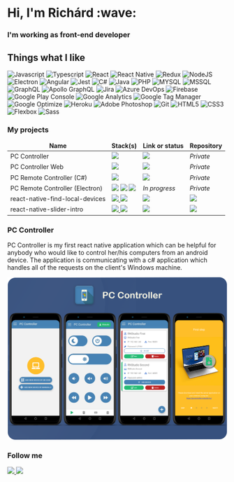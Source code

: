 <h1>Hi, I'm Richárd :wave:</h1>
<h3>I'm working as front-end developer</h3>

<h2>Things what I like</h2>

![Javascript](https://img.shields.io/badge/-Javascript-F7DF1E?style=flat&logo=javascript&logoColor=FFF)
![Typescript](https://img.shields.io/badge/-Typescript-3178C6?style=flat&logo=typescript&logoColor=FFF)
![React](https://img.shields.io/badge/-React-61DAFB?style=flat&logo=react&logoColor=FFF)
![React Native](https://img.shields.io/badge/-React_Native-61DAFB?style=flat&logo=react&logoColor=FFF)
![Redux](https://img.shields.io/badge/-Redux-764ABC?style=flat&logo=redux&logoColor=FFF)
![NodeJS](https://img.shields.io/badge/-Node.js-339933?style=flat&logo=node.js&logoColor=FFF)
![Electron](https://img.shields.io/badge/-Electron-47848F?style=flat&logo=electron&logoColor=FFF)
![Angular](https://img.shields.io/badge/-Angular-DD0031?style=flat&logo=angular&logoColor=FFF)
![Jest](https://img.shields.io/badge/-Jest-C21325?style=flat&logo=jest&logoColor=FFF)
![C#](https://img.shields.io/badge/-C%23-239120?style=flat&logo=c-sharp&logoColor=white&logoColor=FFF)
![Java](https://img.shields.io/badge/-Java-007396?style=flat&logo=java&logoColor=FFF)
![PHP](https://img.shields.io/badge/-PHP-777BB4?style=flat&logo=php&logoColor=FFF)
![MYSQL](https://img.shields.io/badge/-MySQL-4479A1?style=flat&logo=mysql&logoColor=FFF)
![MSSQL](https://img.shields.io/badge/-MSSQL-CC2927?style=flat&logo=microsoft-sql-server&logoColor=FFF)
![GraphQL](https://img.shields.io/badge/-GraphQL-E10098?style=flat&logo=graphql&logoColor=FFF)
![Apollo GraphQL](https://img.shields.io/badge/-Apollo_GraphQL-311C87?style=flat&logo=apollo-graphql&logoColor=FFF)
![Jira](https://img.shields.io/badge/-Jira-0052CC?style=flat&logo=jira-software&logoColor=FFF)
![Azure DevOps](https://img.shields.io/badge/-Azure_DevOps-0078D7?style=flat&logo=azuredevops&logoColor=FFF)
![Firebase](https://img.shields.io/badge/-Firebase-FFCA28?style=flat&logo=firebase&logoColor=FFF)
![Google Play Console](https://img.shields.io/badge/-Google_Play_Console-414141?style=flat&logo=google-play&logoColor=FFF)
![Google Analytics](https://img.shields.io/badge/-Google_Analytics-E37400?style=flat&logo=google-analytics&logoColor=FFF)
![Google Tag Manager](https://img.shields.io/badge/-Google_Tag_Manager-246FD8?style=flat&logo=google-tag-manager&logoColor=FFF)
![Google Optimize](https://img.shields.io/badge/-Google_Optimize-B366F6?style=flat&logo=google-optimize&logoColor=FFF)
![Heroku](https://img.shields.io/badge/-Heroku-430098?style=flat&logo=heroku&logoColor=FFF)
![Adobe Photoshop](https://img.shields.io/badge/-Adobe_Photoshop-31A8FF?style=flat&logo=adobe-photoshop&logoColor=FFF)
![Git](https://img.shields.io/badge/-Git-F05032?style=flat&logo=git&logoColor=FFF)
![HTML5](https://img.shields.io/badge/-HTML5-E34F26?style=flat&logo=html5&logoColor=FFF)
![CSS3](https://img.shields.io/badge/-CSS3-157286?style=flat&logo=css3&logoColor=FFF)
![Flexbox](https://img.shields.io/badge/-Flexbox-157286?style=flat&logo=css3&logoColor=FFF)
![Sass](https://img.shields.io/badge/-Sass-CC6699?style=flat&logo=sass&logoColor=FFF)

<h3>My projects</h3>
<table>
  <thead align="center">
    <tr>
      <td><b>Name</b></td>
      <td><b>Stack(s)</b></td>
      <td><b>Link or status</b></td>
      <td><b>Repository</b></td>
    </tr>
  </thead>
  <tbody>
    <tr>
      <td>PC Controller</td>
      <td>
        <a href="https://reactnative.dev/">
          <img src="https://img.shields.io/badge/-React_Native-000?style=for-the-badge&logo=react" />
        </a>
      </td>
      <td>
         <a href="https://play.google.com/store/apps/details?id=com.pccontroller">
          <img src="https://img.shields.io/badge/-Google_Play-000?style=for-the-badge&logo=google-play" />
        </a>
      </td>
      <td><i>Private</i></td>
    </tr>
    <tr>
      <td>PC Controller Web</td>
      <td>
        <a href="https://reactjs.org/">
          <img src="https://img.shields.io/badge/-React-000?style=for-the-badge&logo=react" />
        </a>
      </td>
      <td>
         <a href="https://pccontroller.rnstudio.hu/">
          <img src="https://img.shields.io/badge/-Website-000?style=for-the-badge" />
        </a>
      </td>
      <td><i>Private</i></td>
    </tr>
    <tr>
      <td>PC Remote Controller (C#)</td>
      <td>
        <a href="https://docs.microsoft.com/en-us/dotnet/csharp/">
          <img src="https://img.shields.io/badge/-C%23-000?style=for-the-badge&logo=c-sharp&logoColor=white" />
        </a>
      </td>
      <td>
         <a href="https://pccontroller.rnstudio.hu/">
          <img src="https://img.shields.io/badge/-Available_on_the_website-000?style=for-the-badge" />
        </a>
      </td>
      <td><i>Private</i></td>
    </tr>
    <tr>
      <td>PC Remote Controller (Electron)</td>
      <td>
          <img src="https://img.shields.io/badge/-Electron-000?style=for-the-badge&logo=electron" />
          <img src="https://img.shields.io/badge/-Node.js-000?style=for-the-badge&logo=node.js" />
          <img src="https://img.shields.io/badge/-React-000?style=for-the-badge&logo=react" />
      </td>
      <td>
        <i>In progress</i>
      </td>
      <td><i>Private</i></td>
    </tr>
    <tr>
      <td>react-native-find-local-devices</td>
      <td>
          <a href="https://reactnative.dev/">
            <img src="https://img.shields.io/badge/-React_Native-000?style=for-the-badge&logo=react" />
          </a>
          <img src="https://img.shields.io/badge/-Java-000?style=for-the-badge&logo=java" />
      </td>
      <td>
         <a href="https://www.npmjs.com/package/react-native-find-local-devices">
          <img src="https://img.shields.io/badge/-npm_package-000?style=for-the-badge&logo=npm" />
        </a>
      </td>
      <td>
        <a href="https://github.com/RichardRNStudio/react-native-find-local-devices">
          <img src="https://img.shields.io/badge/-github-000?style=for-the-badge&logo=github" />
        </a>
      </td>
    </tr>
    <tr>
      <td>react-native-slider-intro</td>
      <td>
          <a href="https://reactnative.dev/">
            <img src="https://img.shields.io/badge/-React_Native-000?style=for-the-badge&logo=react" />
          </a>
          <img src="https://img.shields.io/badge/-Typescript-000?style=for-the-badge&logo=typescript" />
      </td>
      <td>
         <a href="https://www.npmjs.com/package/react-native-slider-intro">
          <img src="https://img.shields.io/badge/-npm_package-000?style=for-the-badge&logo=npm" />
        </a>
      </td>
      <td>
        <a href="https://github.com/RichardRNStudio/react-native-slider-intro">
          <img src="https://img.shields.io/badge/-github-000?style=for-the-badge&logo=github" />
        </a>
      </td>
    </tr>
  </tbody>
</table>

<h3>PC Controller</h3>
<p>PC Controller is my first react native application which can be helpful for anybody who would like to control her/his computers from an android device. The application is communicating with a c# application which handles all of the requests on the client's Windows machine.</p>

<a href="https://pccontroller.rnstudio.hu/">
  <img src="https://github.com/RichardRNStudio/RichardRNStudio/blob/main/mockups.png?raw=true" />
</a>

<h3>Follow me</h3>
<a href="https://www.linkedin.com/in/nagy-rich%C3%A1rd-3363a9140/">
  <img src="https://img.shields.io/badge/-LINKEDIN-blue?style=for-the-badge&logo=linkedin&logoColor=white"/>
</a>
<a href="https://github.com/RichardRNStudio">
  <img src="https://img.shields.io/badge/-Github-000?style=for-the-badge&logo=github"/>
</a>
